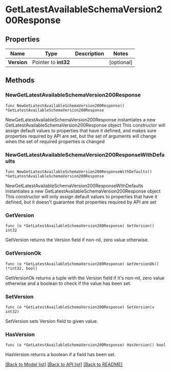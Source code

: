 # GetLatestAvailableSchemaVersion200Response

## Properties

Name | Type | Description | Notes
------------ | ------------- | ------------- | -------------
**Version** | Pointer to **int32** |  | [optional] 

## Methods

### NewGetLatestAvailableSchemaVersion200Response

`func NewGetLatestAvailableSchemaVersion200Response() *GetLatestAvailableSchemaVersion200Response`

NewGetLatestAvailableSchemaVersion200Response instantiates a new GetLatestAvailableSchemaVersion200Response object
This constructor will assign default values to properties that have it defined,
and makes sure properties required by API are set, but the set of arguments
will change when the set of required properties is changed

### NewGetLatestAvailableSchemaVersion200ResponseWithDefaults

`func NewGetLatestAvailableSchemaVersion200ResponseWithDefaults() *GetLatestAvailableSchemaVersion200Response`

NewGetLatestAvailableSchemaVersion200ResponseWithDefaults instantiates a new GetLatestAvailableSchemaVersion200Response object
This constructor will only assign default values to properties that have it defined,
but it doesn't guarantee that properties required by API are set

### GetVersion

`func (o *GetLatestAvailableSchemaVersion200Response) GetVersion() int32`

GetVersion returns the Version field if non-nil, zero value otherwise.

### GetVersionOk

`func (o *GetLatestAvailableSchemaVersion200Response) GetVersionOk() (*int32, bool)`

GetVersionOk returns a tuple with the Version field if it's non-nil, zero value otherwise
and a boolean to check if the value has been set.

### SetVersion

`func (o *GetLatestAvailableSchemaVersion200Response) SetVersion(v int32)`

SetVersion sets Version field to given value.

### HasVersion

`func (o *GetLatestAvailableSchemaVersion200Response) HasVersion() bool`

HasVersion returns a boolean if a field has been set.


[[Back to Model list]](../README.md#documentation-for-models) [[Back to API list]](../README.md#documentation-for-api-endpoints) [[Back to README]](../README.md)


